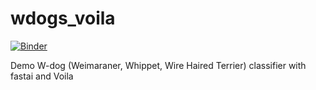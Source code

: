 # wdogs_voila

[![Binder](https://mybinder.org/badge_logo.svg)](https://mybinder.org/v2/gh/shuane/wdogs_voila/develop?urlpath=%2Fvoila%2Frender%2Fwdogs_classifier.ipynb)

Demo W-dog (Weimaraner, Whippet, Wire Haired Terrier) classifier with fastai and Voila

